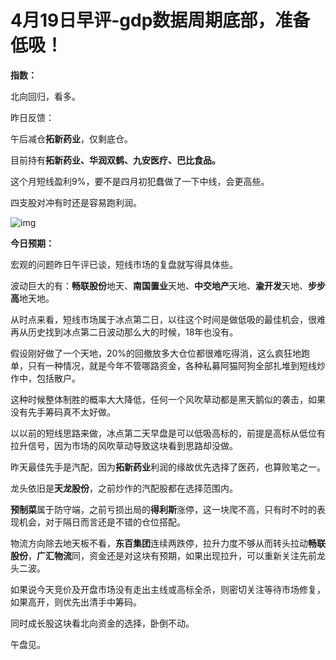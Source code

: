 # 4月19日早评-gdp数据周期底部，准备低吸！

**指数：**



北向回归，看多。





昨日反馈：



午后减仓**拓新药业**，仅剩底仓。



目前持有**拓新药业、华润双鹤、九安医疗、巴比食品。**



这个月短线盈利9%，要不是四月初犯蠢做了一下中线，会更高些。



四支股对冲有时还是容易跑利润。





![img](https://pic4.zhimg.com/80/v2-481689a90eec4101fb22b22492e5df87_1440w.jpg)




**今日预期：**



宏观的问题昨日午评已谈，短线市场的复盘就写得具体些。



波动巨大的有：**畅联股份**地天、**南国置业**天地、**中交地产**天地、**渝开发**天地、**步步高**地天地。



从时点来看，短线市场属于冰点第二日，以往这个时间是做低吸的最佳机会，很难再从历史找到冰点第二日波动那么大的时候，18年也没有。



假设刚好做了一个天地，20%的回撤放多大仓位都很难吃得消，这么疯狂地跑单，只有一种情况，就是今年不管哪路资金，各种私募阿猫阿狗全部扎堆到短线炒作中，包括散户。



这种时候整体制胜的概率大大降低，任何一个风吹草动都是黑天鹅似的袭击，如果没有先手筹码真不太好做。



以以前的短线思路来做，冰点第二天早盘是可以低吸高标的，前提是高标从低位有拉升信号，因为市场的风吹草动导致这块看到思路却没做。





昨天最佳先手是汽配，因为**拓新药业**利润的缘故优先选择了医药，也算败笔之一。



龙头依旧是**天龙股份**，之前炒作的汽配股都在选择范围内。



**预制菜**属于防守端，之前亏损出局的**得利斯**涨停，这一块爬不高，只有时不时的表现机会，对于隔日而言还是不错的仓位搭配。



物流方向除去地天板不看，**东百集团**连续两跌停，拉升力度不够从而转头拉动**畅联股份**，**广汇物流**同，资金还是对这块有预期，如果出现拉升，可以重新关注先前龙头二波。



如果说今天竞价及开盘市场没有走出主线或高标全杀，则密切关注等待市场修复，如果高开，则优先出清手中筹码。



同时成长股这块看北向资金的选择，卧倒不动。



午盘见。

